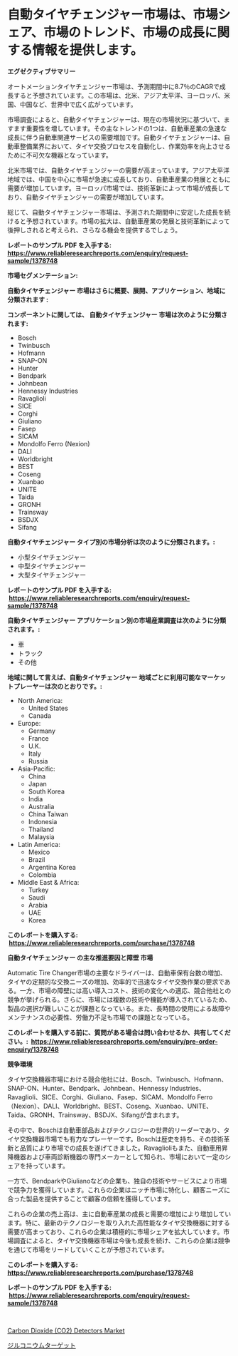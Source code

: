 <p><h1>自動タイヤチェンジャー市場は、市場シェア、市場のトレンド、市場の成長に関する情報を提供します。</h1></p><p><strong>エグゼクティブサマリー</strong></p>
<p><p>オートメーションタイヤチェンジャー市場は、予測期間中に8.7％のCAGRで成長すると予想されています。この市場は、北米、アジア太平洋、ヨーロッパ、米国、中国など、世界中で広く広がっています。</p><p>市場調査によると、自動タイヤチェンジャーは、現在の市場状況に基づいて、ますます重要性を増しています。その主なトレンドの1つは、自動車産業の急速な成長に伴う自動車関連サービスの需要増加です。自動タイヤチェンジャーは、自動車整備業界において、タイヤ交換プロセスを自動化し、作業効率を向上させるために不可欠な機器となっています。</p><p>北米市場では、自動タイヤチェンジャーの需要が高まっています。アジア太平洋地域では、中国を中心に市場が急速に成長しており、自動車産業の発展とともに需要が増加しています。ヨーロッパ市場では、技術革新によって市場が成長しており、自動タイヤチェンジャーの需要が増加しています。</p><p>総じて、自動タイヤチェンジャー市場は、予測された期間中に安定した成長を続けると予想されています。市場の拡大は、自動車産業の発展と技術革新によって後押しされると考えられ、さらなる機会を提供するでしょう。</p></p>
<p><strong>レポートのサンプル PDF を入手する: <a href="https://www.reliableresearchreports.com/enquiry/request-sample/1378748">https://www.reliableresearchreports.com/enquiry/request-sample/1378748</a></strong></p>
<p><strong>市場セグメンテーション:</strong></p>
<p><strong> 自動タイヤチェンジャー 市場はさらに概要、展開、アプリケーション、地域に分類されます :</strong></p>
<p><strong>コンポーネントに関しては、 自動タイヤチェンジャー 市場は次のように分類されます: &nbsp;</strong></p>
<p><ul><li>Bosch</li><li>Twinbusch</li><li>Hofmann</li><li>SNAP-ON</li><li>Hunter</li><li>Bendpark</li><li>Johnbean</li><li>Hennessy Industries</li><li>Ravaglioli</li><li>SICE</li><li>Corghi</li><li>Giuliano</li><li>Fasep</li><li>SICAM</li><li>Mondolfo Ferro (Nexion)</li><li>DALI</li><li>Worldbright</li><li>BEST</li><li>Coseng</li><li>Xuanbao</li><li>UNITE</li><li>Taida</li><li>GRONH</li><li>Trainsway</li><li>BSDJX</li><li>Sifang</li></ul></p>
<p><strong> 自動タイヤチェンジャー タイプ別の市場分析は次のように分類されます。:</strong></p>
<p><ul><li>小型タイヤチェンジャー</li><li>中型タイヤチェンジャー</li><li>大型タイヤチェンジャー</li></ul></p>
<p><strong>レポートのサンプル PDF を入手する: &nbsp;<a href="https://www.reliableresearchreports.com/enquiry/request-sample/1378748">https://www.reliableresearchreports.com/enquiry/request-sample/1378748</a></strong></p>
<p><strong> 自動タイヤチェンジャー アプリケーション別の市場産業調査は次のように分類されます。:</strong></p>
<p><ul><li>車</li><li>トラック</li><li>その他</li></ul></p>
<p><strong>地域に関して言えば、自動タイヤチェンジャー 地域ごとに利用可能なマーケットプレーヤーは次のとおりです。:</strong></p>
<p><ul>
    <li>
        North America:
        <ul>
            <li>United States</li>
            <li>Canada</li>
        </ul>
    </li>
    <li>
        Europe:
        <ul>
            <li>Germany</li>
            <li>France</li>
            <li>U.K.</li>
            <li>Italy</li>
            <li>Russia</li>
        </ul>
    </li>
    <li>
        Asia-Pacific:
        <ul>
            <li>China</li>
            <li>Japan</li>
            <li>South Korea</li>
            <li>India</li>
            <li>Australia</li>
            <li>China Taiwan</li>
            <li>Indonesia</li>
            <li>Thailand</li>
            <li>Malaysia</li>
        </ul>
    </li>
    <li>
        Latin America:
        <ul>
            <li>Mexico</li>
            <li>Brazil</li>
            <li>Argentina Korea</li>
            <li>Colombia</li>
        </ul>
    </li>
    <li>
        Middle East & Africa:
        <ul>
            <li>Turkey</li>
            <li>Saudi</li>
            <li>Arabia</li>
            <li>UAE</li>
            <li>Korea</li>
        </ul>
    </li>
    </ul></p>
<p><strong>このレポートを購入する: &nbsp;<a href="https://www.reliableresearchreports.com/purchase/1378748">https://www.reliableresearchreports.com/purchase/1378748</a></strong></p>
<p><strong>自動タイヤチェンジャー の主な推進要因と障壁 市場</strong></p>
<p><p>Automatic Tire Changer市場の主要なドライバーは、自動車保有台数の増加、タイヤの定期的な交換ニーズの増加、効率的で迅速なタイヤ交換作業の要求である。一方、市場の障壁には高い導入コスト、技術の変化への適応、競合他社との競争が挙げられる。さらに、市場には複数の技術や機能が導入されているため、製品の選択が難しいことが課題となっている。また、長時間の使用による故障やメンテナンスの必要性、労働力不足も市場での課題となっている。</p></p>
<p><strong>このレポートを購入する前に、質問がある場合は問い合わせるか、共有してください。:&nbsp; <a href="https://www.reliableresearchreports.com/enquiry/pre-order-enquiry/1378748">https://www.reliableresearchreports.com/enquiry/pre-order-enquiry/1378748</a></strong></p>
<p><strong>競争環境</strong></p>
<p><p>タイヤ交換機器市場における競合他社には、Bosch、Twinbusch、Hofmann、SNAP-ON、Hunter、Bendpark、Johnbean、Hennessy Industries、Ravaglioli、SICE、Corghi、Giuliano、Fasep、SICAM、Mondolfo Ferro（Nexion）、DALI、Worldbright、BEST、Coseng、Xuanbao、UNITE、Taida、GRONH、Trainsway、BSDJX、Sifangが含まれます。</p><p>その中で、Boschは自動車部品およびテクノロジーの世界的リーダーであり、タイヤ交換機器市場でも有力なプレーヤーです。Boschは歴史を持ち、その技術革新と品質により市場での成長を遂げてきました。Ravaglioliもまた、自動車用昇降機器および車両診断機器の専門メーカーとして知られ、市場において一定のシェアを持っています。</p><p>一方で、BendparkやGiulianoなどの企業も、独自の技術やサービスにより市場で競争力を獲得しています。これらの企業はニッチ市場に特化し、顧客ニーズに合った製品を提供することで顧客の信頼を獲得しています。</p><p>これらの企業の売上高は、主に自動車産業の成長と需要の増加により増加しています。特に、最新のテクノロジーを取り入れた高性能なタイヤ交換機器に対する需要が高まっており、これらの企業は積極的に市場シェアを拡大しています。市場調査によると、タイヤ交換機器市場は今後も成長を続け、これらの企業は競争を通じて市場をリードしていくことが予想されています。</p></p>
<p><strong>このレポートを購入する: &nbsp; <a href="https://www.reliableresearchreports.com/purchase/1378748">https://www.reliableresearchreports.com/purchase/1378748</a></strong></p>
<p><strong>レポートのサンプル PDF を入手する: &nbsp;<a href="https://www.reliableresearchreports.com/enquiry/request-sample/1378748">https://www.reliableresearchreports.com/enquiry/request-sample/1378748</a></strong><strong></strong></p>
<p>&nbsp;</p>
<p><p><a href="https://fuschia-pecorino-a6d.notion.site/Carbon-Dioxide-CO2-Detectors-Market-Research-Report-Forecasted-for-Period-from-2024-2031-by-Mar-0734b49705a14b738a8afa9f519ad622">Carbon Dioxide (CO2) Detectors Market</a></p><p><a href="https://medium.com/@shawnsmihv6/%E3%82%B8%E3%83%AB%E3%82%B3%E3%83%8B%E3%82%A6%E3%83%A0%E3%82%BF%E3%83%BC%E3%82%B2%E3%83%83%E3%83%88%E5%B8%82%E5%A0%B4%E3%83%AC%E3%83%9D%E3%83%BC%E3%83%88%E3%81%AF-%E3%81%93%E3%81%AE%E5%B8%82%E5%A0%B4%E3%81%AE%E6%9C%80%E6%96%B0%E3%81%AE%E3%83%88%E3%83%AC%E3%83%B3%E3%83%89%E3%81%A8%E6%88%90%E9%95%B7%E6%A9%9F%E4%BC%9A%E3%82%92%E6%98%8E%E3%82%89%E3%81%8B%E3%81%AB%E3%81%97%E3%81%A6%E3%81%84%E3%81%BE%E3%81%99-6c78050e8d2f">ジルコニウムターゲット</a></p></p>
